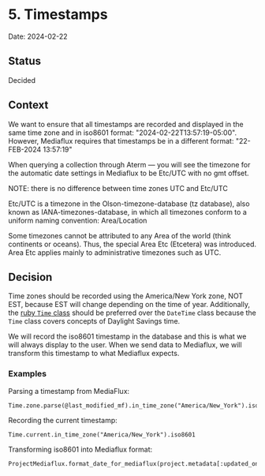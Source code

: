# 5. Timestamps

Date: 2024-02-22

## Status

Decided

## Context

We want to ensure that all timestamps are recorded and displayed in the same time zone and in iso8601 format: "2024-02-22T13:57:19-05:00". However, Mediaflux requires that timestamps be in a different format: "22-FEB-2024 13:57:19"

When querying a collection through Aterm — you will see the timezone for the automatic date settings in Mediaflux to be Etc/UTC with no gmt offset.

NOTE: there is no difference between time zones UTC and Etc/UTC

Etc/UTC is a timezone in the Olson-timezone-database (tz database), also known as IANA-timezones-database, in which all timezones conform to a uniform naming convention: Area/Location

Some timezones cannot be attributed to any Area of the world (think continents or oceans). Thus, the special Area Etc (Etcetera) was introduced. Area Etc applies mainly to administrative timezones such as UTC.

## Decision

Time zones should be recorded using the America/New York zone, NOT EST, because EST will change depending on the time of year. Additionally, the [ruby `Time` class](https://ruby-doc.org/3.3.0/Time.html) should be preferred over the `DateTime` class because the `Time` class covers concepts of Daylight Savings time. 

We will record the iso8601 timestamp in the database and this is what we will always display to the user. When we send data to Mediaflux, we will transform this timestamp to what Mediaflux expects. 

### Examples

Parsing a timestamp from MediaFlux:
```
Time.zone.parse(@last_modified_mf).in_time_zone("America/New_York").iso8601
```

Recording the current timestamp:
```
Time.current.in_time_zone("America/New_York").iso8601
```

Transforming iso8601 into Mediaflux format:
```
ProjectMediaflux.format_date_for_mediaflux(project.metadata[:updated_on])
```
